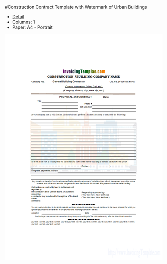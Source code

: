 ﻿#Construction Contract Template with Watermark of Urban Buildings
- [Detail](https://www.invoicingtemplate.com/construction-contract-watermark-urban-buildings)
- Columns: 1
- Paper: A4 - Portrait

![Screenshot for Construction Contract Template with Watermark of Urban Buildings](construction-contract-watermark-urban-buildings.png)